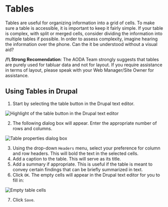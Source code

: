 # Tables

Tables are useful for organizing information into a grid of cells. To make sure a table is accessible, it is important to keep it fairly simple. If your table is complex, with split or merged cells, consider dividing the information into multiple tables if possible. In order to assess complexity, imagine hearing the information over the phone. Can the it be understood without a visual aid? 

**/!\ Strong Recomendation**: The AODA Team strongly suggests that tables are purely used for tabluar data and not for layout. If you require assistance in terms of layout, please speak with your Web Manager/Site Owner for assistance.

## Using Tables in Drupal

1. Start by selecting the table button in the Drupal text editor.

![Highlight of the table button in the Drupal text editor](/images/tables_1.png)

2. The following dialog box will appear. Enter the appropriate number of rows and columns.

![Table properties dialog box](/images/tables_2.png)

3. Using the drop-down `Headers` menu, select your preference for column and row headers. This will bold the text in the selected cells.
4. Add a caption to the table. This will serve as its title. 
5. Add a summary if appropriate. This is useful if the table is meant to convey certain findings that can be briefly summarized in text.
6. Click `OK`. The empty cells will appear in the Drupal text editor for you to fill in:

![Empty table cells](/images/tables_3.png)

7. Click `Save`.

